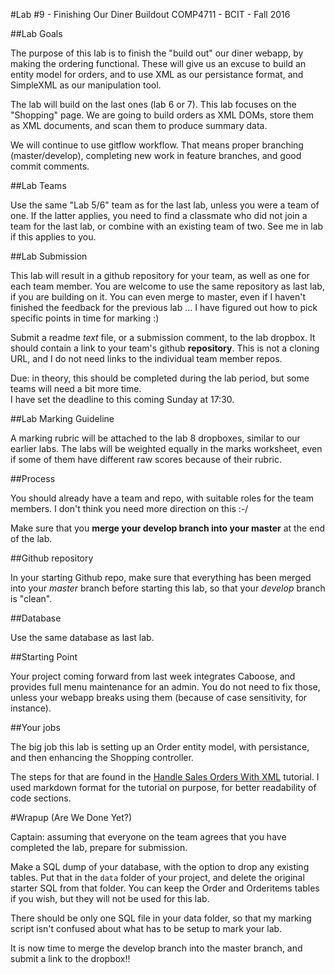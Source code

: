 #Lab #9 - Finishing Our Diner Buildout
COMP4711 - BCIT - Fall 2016

##Lab Goals

The purpose of this lab is to finish the "build out" our diner webapp,
by making the ordering functional.
These will give us an excuse to build an entity model for orders, and
to use XML as our persistance format, and SimpleXML as our
manipulation tool.

The lab will build on the last ones (lab 6 or 7). This lab focuses on
the "Shopping" page. We are going to build orders as XML DOMs, store
them as XML documents, and scan them to produce summary data.

We will continue to use gitflow workflow. That means proper branching (master/develop), 
completing new work in feature branches, and good commit comments.

##Lab Teams

Use the same "Lab 5/6" team as for the last lab, unless you were a team of one.
If the latter applies, you need to find a classmate who did not join
a team for the last lab, or combine with an existing team of two.
See me in lab if this applies to you.

##Lab Submission

This lab will result in a github repository for your team, as well as one for each team
member. You are welcome to use the same repository as last lab, if you are building on it.
You can even merge to master, even if I haven't finished the feedback for
the previous lab ... I have figured out how to pick specific points in time
for marking :)

Submit a readme *text* file, or a submission comment, to the lab dropbox. 
It should contain a link to your team's github **repository**. 
This is not a cloning URL, and I do not need links to the individual
team member repos.

Due: in theory, this should be completed during the lab period,
but some teams will need a bit more time.  
I have set the deadline to this coming Sunday at 17:30.

##Lab Marking Guideline

A marking rubric will be attached to the lab 8 dropboxes, similar to our
earlier labs. The labs will be weighted equally in the marks worksheet,
even if some of them have different raw scores because of their rubric.

##Process

You should already have a team and repo, with suitable roles for the team
members. I don't think you need more direction on this :-/

Make sure that you **merge your develop branch into your master** at the end of the lab.

##Github repository

In your starting Github repo, make sure that everything has been merged into your
*master* branch before starting this lab, so that your *develop* branch
is "clean".

##Database

Use the same database as last lab.

##Starting Point

Your project coming forward from last week integrates Caboose, and provides
full menu maintenance for an admin. 
You do not need to fix those, unless your webapp breaks
using them (because of case sensitivity, for instance).

##Your jobs

The big job this lab is setting up an Order entity model, with persistance,
and then enhancing the Shopping controller.

The steps for that are found in the [Handle Sales Orders With XML](/display/tutorial/xml-xml02)
tutorial.
I used markdown format for the tutorial on purpose, for better readability of code sections.

#Wrapup (Are We Done Yet?)

<div class="alert alert-info">
Captain: assuming that everyone on the team agrees that
you have completed the lab, prepare for submission.

Make a SQL dump of your database, with the option to drop any existing
tables. Put that in the <code>data</code> folder of your
project, and delete the original starter SQL from that folder.
You can keep the Order and Orderitems tables if you wish, but they
will not be used for this lab.

There should be only one SQL file in your data folder,
so that my marking script isn't confused about what has to be
setup to mark your lab.

It is now time
to merge the develop branch into the master branch,
and submit a link to the dropbox!!
</div>

